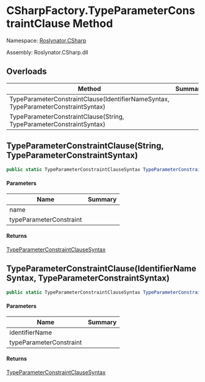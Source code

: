 # CSharpFactory\.TypeParameterConstraintClause Method

Namespace: [Roslynator.CSharp](../../README.md)

Assembly: Roslynator\.CSharp\.dll

## Overloads

| Method | Summary |
| ------ | ------- |
| TypeParameterConstraintClause\(IdentifierNameSyntax, TypeParameterConstraintSyntax\) | |
| TypeParameterConstraintClause\(String, TypeParameterConstraintSyntax\) | |

## TypeParameterConstraintClause\(String, TypeParameterConstraintSyntax\)

```csharp
public static TypeParameterConstraintClauseSyntax TypeParameterConstraintClause(string name, TypeParameterConstraintSyntax typeParameterConstraint)
```

#### Parameters

| Name | Summary |
| ---- | ------- |
| name | |
| typeParameterConstraint | |

#### Returns

[TypeParameterConstraintClauseSyntax](https://docs.microsoft.com/en-us/dotnet/api/microsoft.codeanalysis.csharp.syntax.typeparameterconstraintclausesyntax)

## TypeParameterConstraintClause\(IdentifierNameSyntax, TypeParameterConstraintSyntax\)

```csharp
public static TypeParameterConstraintClauseSyntax TypeParameterConstraintClause(IdentifierNameSyntax identifierName, TypeParameterConstraintSyntax typeParameterConstraint)
```

#### Parameters

| Name | Summary |
| ---- | ------- |
| identifierName | |
| typeParameterConstraint | |

#### Returns

[TypeParameterConstraintClauseSyntax](https://docs.microsoft.com/en-us/dotnet/api/microsoft.codeanalysis.csharp.syntax.typeparameterconstraintclausesyntax)

